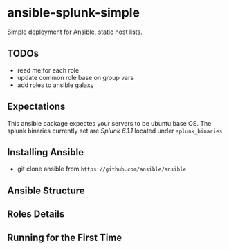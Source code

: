 ansible-splunk-simple
==============

Simple deployment for Ansible, static host lists. 

## TODOs

* read me for each role
* update common role base on group vars 
* add roles to ansible galaxy

## Expectations

This ansible package expectes your servers to be ubuntu base OS. The splunk binaries currently set are *Splunk 6.1.1* located under
`splunk_binaries`

## Installing Ansible

* git clone ansible from `https://github.com/ansible/ansible`

## Ansible Structure

## Roles Details

## Running for the First Time
